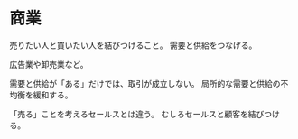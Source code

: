 # 商業

売りたい人と買いたい人を結びつけること。
需要と供給をつなげる。

広告業や卸売業など。

需要と供給が「ある」だけでは、取引が成立しない。
局所的な需要と供給の不均衡を緩和する。

「売る」ことを考えるセールスとは違う。
むしろセールスと顧客を結びつける。
